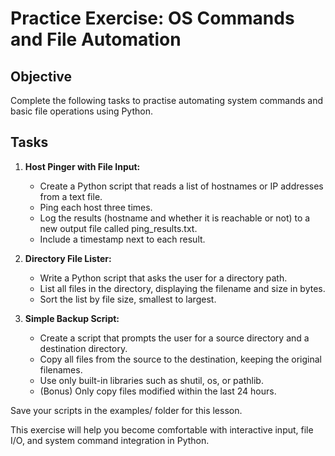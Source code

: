 # Practice Exercise: OS Commands and File Automation

## Objective
Complete the following tasks to practise automating system commands and basic file operations using Python.

## Tasks
1. **Host Pinger with File Input:**

    - Create a Python script that reads a list of hostnames or IP addresses from a text file.
    - Ping each host three times.
    - Log the results (hostname and whether it is reachable or not) to a new output file called ping_results.txt.
    - Include a timestamp next to each result.

2. **Directory File Lister:**

   - Write a Python script that asks the user for a directory path.
   - List all files in the directory, displaying the filename and size in bytes.
   - Sort the list by file size, smallest to largest.

3. **Simple Backup Script:**

    - Create a script that prompts the user for a source directory and a destination directory.
    - Copy all files from the source to the destination, keeping the original filenames.
    - Use only built-in libraries such as shutil, os, or pathlib.
    - (Bonus) Only copy files modified within the last 24 hours.

Save your scripts in the examples/ folder for this lesson.

This exercise will help you become comfortable with interactive input, file I/O, and system command integration in Python.
